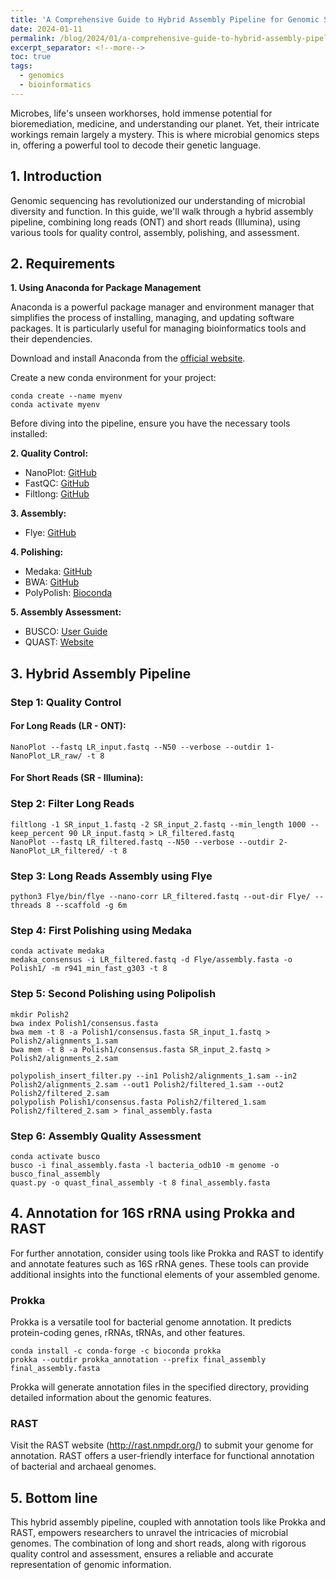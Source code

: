 ```yaml
---
title: 'A Comprehensive Guide to Hybrid Assembly Pipeline for Genomic Sequencing'
date: 2024-01-11
permalink: /blog/2024/01/a-comprehensive-guide-to-hybrid-assembly-pipeline-for-genomic-sequencing
excerpt_separator: <!--more-->
toc: true
tags:
  - genomics
  - bioinformatics
---
```


Microbes, life's unseen workhorses, hold immense potential for bioremediation, medicine, and understanding our planet. Yet, their intricate workings remain largely a mystery. This is where microbial genomics steps in, offering a powerful tool to decode their genetic language.

<!--more-->

## 1. Introduction
Genomic sequencing has revolutionized our understanding of microbial diversity and function. In this guide, we'll walk through a hybrid assembly pipeline, combining long reads (ONT) and short reads (Illumina), using various tools for quality control, assembly, polishing, and assessment.


## 2. Requirements

**1. Using Anaconda for Package Management**

Anaconda is a powerful package manager and environment manager that simplifies the process of installing, managing, and updating software packages. It is particularly useful for managing bioinformatics tools and their dependencies.

Download and install Anaconda from the [official website](https://www.anaconda.com/download).  

Create a new conda environment for your project:
```
conda create --name myenv
conda activate myenv
```

Before diving into the pipeline, ensure you have the necessary tools installed:

**2. Quality Control:**  

  - NanoPlot: [GitHub](https://github.com/wdecoster/NanoPlot)  
  - FastQC: [GitHub](https://github.com/s-andrews/FastQC)  
  - Filtlong: [GitHub](https://github.com/rrwick/Filtlong#installation)  

**3. Assembly:**  

  - Flye: [GitHub](https://github.com/fenderglass/Flye/blob/flye/docs/INSTALL.md)  

**4. Polishing:**  

  - Medaka: [GitHub](https://github.com/nanoporetech/medaka)  
  - BWA: [GitHub](https://github.com/lh3/bwa)  
  - PolyPolish: [Bioconda](https://bioconda.github.io/recipes/polypolish/README.html)  

**5. Assembly Assessment:**  

  - BUSCO: [User Guide](https://busco.ezlab.org/busco_userguide.html#conda-package)  
  - QUAST: [Website](https://quast.sourceforge.net/install.html)  

## 3. Hybrid Assembly Pipeline
### Step 1: Quality Control
#### For Long Reads (LR - ONT):
```
NanoPlot --fastq LR_input.fastq --N50 --verbose --outdir 1-NanoPlot_LR_raw/ -t 8
```
#### For Short Reads (SR - Illumina):
### Step 2: Filter Long Reads
```
filtlong -1 SR_input_1.fastq -2 SR_input_2.fastq --min_length 1000 --keep_percent 90 LR_input.fastq > LR_filtered.fastq
NanoPlot --fastq LR_filtered.fastq --N50 --verbose --outdir 2-NanoPlot_LR_filtered/ -t 8
```
### Step 3: Long Reads Assembly using Flye
```
python3 Flye/bin/flye --nano-corr LR_filtered.fastq --out-dir Flye/ --threads 8 --scaffold -g 6m
```
### Step 4: First Polishing using Medaka
```
conda activate medaka
medaka_consensus -i LR_filtered.fastq -d Flye/assembly.fasta -o Polish1/ -m r941_min_fast_g303 -t 8
```
### Step 5: Second Polishing using Polipolish
```
mkdir Polish2
bwa index Polish1/consensus.fasta
bwa mem -t 8 -a Polish1/consensus.fasta SR_input_1.fastq > Polish2/alignments_1.sam
bwa mem -t 8 -a Polish1/consensus.fasta SR_input_2.fastq > Polish2/alignments_2.sam
```
```
polypolish_insert_filter.py --in1 Polish2/alignments_1.sam --in2 Polish2/alignments_2.sam --out1 Polish2/filtered_1.sam --out2 Polish2/filtered_2.sam
polypolish Polish1/consensus.fasta Polish2/filtered_1.sam Polish2/filtered_2.sam > final_assembly.fasta
```
### Step 6: Assembly Quality Assessment
```
conda activate busco
busco -i final_assembly.fasta -l bacteria_odb10 -m genome -o busco_final_assembly
quast.py -o quast_final_assembly -t 8 final_assembly.fasta
```
## 4. Annotation for 16S rRNA using Prokka and RAST

For further annotation, consider using tools like Prokka and RAST to identify and annotate features such as 16S rRNA genes. These tools can provide additional insights into the functional elements of your assembled genome.
### Prokka 
Prokka is a versatile tool for bacterial genome annotation. It predicts protein-coding genes, rRNAs, tRNAs, and other features.
```
conda install -c conda-forge -c bioconda prokka
prokka --outdir prokka_annotation --prefix final_assembly final_assembly.fasta
```
Prokka will generate annotation files in the specified directory, providing detailed information about the genomic features.
### RAST
Visit the RAST website (http://rast.nmpdr.org/) to submit your genome for annotation. RAST offers a user-friendly interface for functional annotation of bacterial and archaeal genomes.

## 5. Bottom line
This hybrid assembly pipeline, coupled with annotation tools like Prokka and RAST, empowers researchers to unravel the intricacies of microbial genomes. The combination of long and short reads, along with rigorous quality control and assessment, ensures a reliable and accurate representation of genomic information.

